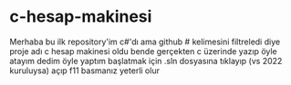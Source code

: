 # c-hesap-makinesi
Merhaba bu ilk repository'im c#'dı ama github # kelimesini filtreledi diye proje adı c hesap makinesi oldu bende gerçekten c üzerinde yazıp öyle atayım dedim öyle yaptım başlatmak için .sln dosyasına tıklayıp (vs 2022 kuruluysa) açıp f11 basmanız yeterli olur
